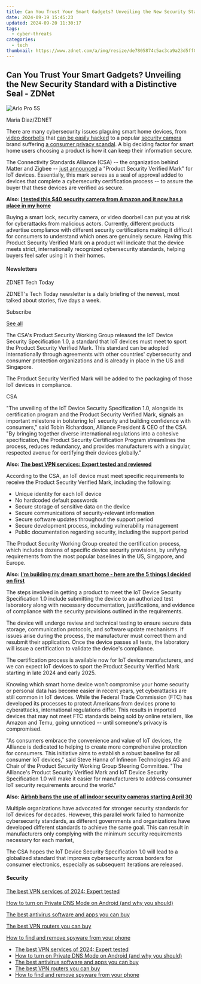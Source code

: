 ```yaml
---
title: Can You Trust Your Smart Gadgets? Unveiling the New Security Standard with a Distinctive Seal - ZDNet
date: 2024-09-19 15:45:23
updated: 2024-09-20 11:30:17
tags:
  - cyber-threats
categories:
  - tech
thumbnail: https://www.zdnet.com/a/img/resize/de7805874c5ac3ca9a23d5ff0a1146b1df348f4c/2023/09/18/08cc3214-230a-4258-9b4e-91b31860eac9/arlo5.jpg?width=170&height=96&fit=crop&auto=webp
---
```


## Can You Trust Your Smart Gadgets? Unveiling the New Security Standard with a Distinctive Seal - ZDNet

![Arlo Pro 5S](https://www.zdnet.com/a/img/resize/422bf2468b36202510cdb2186c1b887ec05c2080/2023/09/18/08cc3214-230a-4258-9b4e-91b31860eac9/arlo5.jpg?auto=webp&width=1280)

Maria Diaz/ZDNET

There are many cybersecurity issues plaguing smart home devices, from [video doorbells](https://www.zdnet.com/home-and-office/smart-home/best-video-doorbell/) that [can be easily hacked](https://www.zdnet.com/home-and-office/smart-home/do-not-buy-these-amazons-choice-video-doorbells-if-you-dont-want-to-get-hacked/) to a popular [security camera](https://www.zdnet.com/home-and-office/smart-home/best-security-camera/) brand suffering [a consumer privacy scandal](https://www.zdnet.com/home-and-office/smart-home/wyze-camera-breach-let-13000-strangers-view-other-peoples-homes/). A big deciding factor for smart home users choosing a product is how it can keep their information secure. 

The Connectivity Standards Alliance (CSA) -- the organization behind Matter and Zigbee -- [just announced](https://csa-iot.org/newsroom/the-connectivity-standards-alliance-product-security-working-group-launches-the-iot-device-security-specification-1-0/) a "Product Security Verified Mark" for IoT devices. Essentially, this mark serves as a seal of approval added to devices that complete a cybersecurity certification process -- to assure the buyer that these devices are verified as secure.

**Also: [I tested this $40 security camera from Amazon and it now has a place in my home](https://www.zdnet.com/home-and-office/smart-home/i-tested-this-40-security-camera-from-amazon-and-it-now-has-a-place-in-my-home/)**

Buying a smart lock, security camera, or video doorbell can put you at risk for cyberattacks from malicious actors. Currently, different products advertise compliance with different security certifications making it difficult for consumers to understand which ones are genuinely secure. Having this Product Security Verified Mark on a product will indicate that the device meets strict, internationally recognized cybersecurity standards, helping buyers feel safer using it in their homes. 

#### Newsletters

ZDNET Tech Today

ZDNET's Tech Today newsletter is a daily briefing of the newest, most talked about stories, five days a week.

 Subscribe

[See all](https://www.zdnet.com/newsletters/)

The CSA's Product Security Working Group released the IoT Device Security Specification 1.0, a standard that IoT devices must meet to sport the Product Security Verified Mark. This standard can be adopted internationally through agreements with other countries' cybersecurity and consumer protection organizations and is already in place in the US and Singapore. 

The Product Security Verified Mark will be added to the packaging of those IoT devices in compliance.

CSA

"The unveiling of the IoT Device Security Specification 1.0, alongside its certification program and the Product Security Verified Mark, signals an important milestone in bolstering IoT security and building confidence with consumers," said Tobin Richardson, Alliance President & CEO of the CSA. "By bringing together diverse international regulations into a cohesive specification, the Product Security Certification Program streamlines the process, reduces redundancy, and provides manufacturers with a singular, respected avenue for certifying their devices globally."

**Also: [The best VPN services: Expert tested and reviewed](https://www.zdnet.com/article/best-vpn/)**

According to the CSA, an IoT device must meet specific requirements to receive the Product Security Verified Mark, including the following:

* Unique identity for each IoT device
* No hardcoded default passwords
* Secure storage of sensitive data on the device
* Secure communications of security-relevant information
* Secure software updates throughout the support period
* Secure development process, including vulnerability management
* Public documentation regarding security, including the support period

The Product Security Working Group created the certification process, which includes dozens of specific device security provisions, by unifying requirements from the most popular baselines in the US, Singapore, and Europe. 

**Also: [I'm building my dream smart home - here are the 5 things I decided on first](https://www.zdnet.com/home-and-office/smart-home/im-building-my-dream-smart-home-here-are-the-5-things-i-decided-on-first/)**

The steps involved in getting a product to meet the IoT Device Security Specification 1.0 include submitting the device to an authorized test laboratory along with necessary documentation, justifications, and evidence of compliance with the security provisions outlined in the requirements.

The device will undergo review and technical testing to ensure secure data storage, communication protocols, and software update mechanisms. If issues arise during the process, the manufacturer must correct them and resubmit their application. Once the device passes all tests, the laboratory will issue a certification to validate the device's compliance.

The certification process is available now for IoT device manufacturers, and we can expect IoT devices to sport the Product Security Verified Mark starting in late 2024 and early 2025\. 

Knowing which smart home device won't compromise your home security or personal data has become easier in recent years, yet cyberattacks are still common in IoT devices. While the Federal Trade Commission (FTC) has developed its processes to protect Americans from devices prone to cyberattacks, international regulations differ. This results in imported devices that may not meet FTC standards being sold by online retailers, like Amazon and Temu, going unnoticed -- until someone's privacy is compromised. 

"As consumers embrace the convenience and value of IoT devices, the Alliance is dedicated to helping to create more comprehensive protection for consumers. This initiative aims to establish a robust baseline for all consumer IoT devices," said Steve Hanna of Infineon Technologies AG and Chair of the Product Security Working Group Steering Committee. "The Alliance's Product Security Verified Mark and IoT Device Security Specification 1.0 will make it easier for manufacturers to address consumer IoT security requirements around the world."

**Also: [Airbnb bans the use of all indoor security cameras starting April 30](https://www.zdnet.com/home-and-office/smart-home/airbnb-bans-the-use-of-all-indoor-security-cameras-starting-april-30/)**

Multiple organizations have advocated for stronger security standards for IoT devices for decades. However, this parallel work failed to harmonize cybersecurity standards, as different governments and organizations have developed different standards to achieve the same goal. This can result in manufacturers only complying with the minimum security requirements necessary for each market,

The CSA hopes the IoT Device Security Specification 1.0 will lead to a globalized standard that improves cybersecurity across borders for consumer electronics, especially as subsequent iterations are released. 

#### Security

[The best VPN services of 2024: Expert tested](https://www.zdnet.com/article/best-vpn/ "The best VPN services of 2024: Expert tested")

[How to turn on Private DNS Mode on Android (and why you should)](https://www.zdnet.com/article/how-to-turn-on-private-dns-mode-on-android-and-why-you-should/ "How to turn on Private DNS Mode on Android (and why you should)")

[The best antivirus software and apps you can buy](https://www.zdnet.com/article/best-antivirus/ "The best antivirus software and apps you can buy")

[The best VPN routers you can buy](https://www.zdnet.com/article/best-vpn-router/ "The best VPN routers you can buy")

[How to find and remove spyware from your phone](https://www.zdnet.com/article/how-to-find-and-remove-spyware-from-your-phone/ "How to find and remove spyware from your phone")

* [The best VPN services of 2024: Expert tested](https://www.zdnet.com/article/best-vpn/ "The best VPN services of 2024: Expert tested")
* [How to turn on Private DNS Mode on Android (and why you should)](https://www.zdnet.com/article/how-to-turn-on-private-dns-mode-on-android-and-why-you-should/ "How to turn on Private DNS Mode on Android (and why you should)")
* [The best antivirus software and apps you can buy](https://www.zdnet.com/article/best-antivirus/ "The best antivirus software and apps you can buy")
* [The best VPN routers you can buy](https://www.zdnet.com/article/best-vpn-router/ "The best VPN routers you can buy")
* [How to find and remove spyware from your phone](https://www.zdnet.com/article/how-to-find-and-remove-spyware-from-your-phone/ "How to find and remove spyware from your phone")

<ins class="adsbygoogle"
     style="display:block"
     data-ad-format="autorelaxed"
     data-ad-client="ca-pub-7571918770474297"
     data-ad-slot="1223367746"></ins>



<ins class="adsbygoogle"
     style="display:block"
     data-ad-client="ca-pub-7571918770474297"
     data-ad-slot="8358498916"
     data-ad-format="auto"
     data-full-width-responsive="true"></ins>

